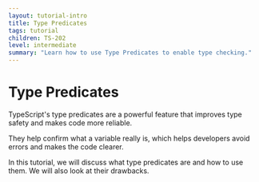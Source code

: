 ```yaml
---
layout: tutorial-intro
title: Type Predicates
tags: tutorial
children: TS-202
level: intermediate
summary: "Learn how to use Type Predicates to enable type checking."
---
```


# Type Predicates

TypeScript's type predicates are a powerful feature that improves type safety and makes code more reliable.

They help confirm what a variable really is, which helps developers avoid errors and makes the code clearer.

In this tutorial, we will discuss what type predicates are and how to use them. We will also look at their drawbacks.
